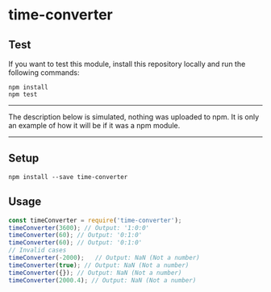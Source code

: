 # time-converter

## Test

If you want to test this module, install this repository locally and run the following commands:

```
npm install
npm test
```

***

The description below is simulated, nothing was uploaded to npm.
It is only an example of how it will be if it was a npm module.

***

## Setup

```
npm install --save time-converter
```

## Usage

```javascript
const timeConverter = require('time-converter');
timeConverter(3600); // Output: '1:0:0'
timeConverter(60); // Output: '0:1:0'
timeConverter(60); // Output: '0:1:0'
// Invalid cases
timeConverter(-2000);   // Output: NaN (Not a number)
timeConverter(true); // Output: NaN (Not a number)
timeConverter({}); // Output: NaN (Not a number)
timeConverter(2000.4); // Output: NaN (Not a number)
```

